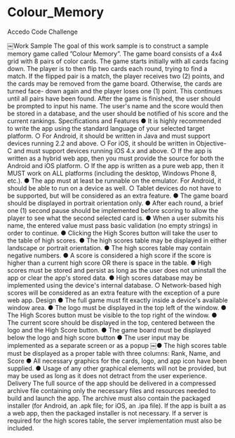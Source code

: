 Colour_Memory
=============

Accedo Code Challenge

￼Work Sample
The goal of this work sample is to construct a sample memory game called ”Colour Memory”. The game board consists of a 4x4 grid with 8 pairs of color cards.
The game starts initially with all cards facing down. The player is to then flip two cards each round, trying to find a match. If the flipped pair is a match, the player receives two (2) points, and the cards may be removed from the game board. Otherwise, the cards are turned face- down again and the player loses one (1) point. This continues until all pairs have been found.
After the game is finished, the user should be prompted to input his name. The user's name and the score would then be stored in a database, and the user should be notified of his score and the current rankings.
Specifications and Features
● It is highly recommended to write the app using the standard language of your selected target platform.
○ For Android, it should be written in Java and must support devices running 2.2 and above.
○ For iOS, it should be written in Objective-C and must support devices running iOS 4.x and above.
○ If the app is written as a hybrid web app, then you must provide the source for both the Android and iOS platform.
○ If the app is written as a pure web app, then it MUST work on ALL platforms (including the desktop, Windows Phone 8, etc.).
● The app must at least be runnable on the emulator. For Android, it should be able to run on a device as well.
○ Tablet devices do not have to be supported, but will be considered as an extra feature.
● The game board should be displayed in portrait orientation only.
● After each round, a brief one (1) second pause should be implemented before scoring to
allow the player to see what the second selected card is.
● When a user submits his name, the entered value must pass basic validation (no empty
strings) in order to continue.
● Clicking the High Scores button will take the user to the table of high scores.
● The high scores table may be displayed in either landscape or portrait orientation.
● The high scores table may contain negative numbers.
● A score is considered a high score if the score is higher than a current high score OR
there is space in the table.
● High scores must be stored and persist as long as the user does not uninstall the app or
clear the app's stored data.
● High scores database may be implemented using the device's internal database.
○ Network-based high scores will be considered as an extra feature with the exception of a pure web app.
Design
● The full game must fit exactly inside a device's available window area.
● The logo must be displayed in the top left of the window.
● The High Scores button must be visible to the top right of the window.
● The current score should be displayed in the top, centered between the logo and the
High Score button.
● The game board must be displayed below the logo and high score button
● The user input may be implemented as a separate screen or as a popup
￼● The high scores table must be displayed as a proper table with three columns: Rank, Name, and Score
● All necessary graphics for the cards, logo, and app icon have been supplied.
● Usage of any other graphical elements will not be provided, but may be used as long as
it does not detract from the user experience.
Delivery
The full source of the app should be delivered in a compressed archive file containing only
the necessary files and resources needed to build and launch the app. The archive must also contain the packaged installer (for Android, an .apk file; for iOS, an .ipa file). If the app is built a as a web app, then the packaged installer is not necessary. If a server is required for the high scores table, the server implementation must also be included.
